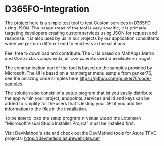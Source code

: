 # D365FO-Integration

The project here is a simple test tool to test Custom services in D365FO using JSON. The usage areas of the tool is very specific, it is primarly targeting developers creating custom services using JSON for request and response. It is also used by us in our projects by our application consultants when we perform different end to end tests in the solutions.

Feel free to download and contribute. The UI is based on MahApps.Metro and ControlzEx components, all components used is available via nuget.

The communication part of the tool is based on the samples provided by Microsoft. The UI is based on a hamburger menu sample from punker76, see the amazing code samples here https://github.com/punker76/code-samples.

The solution also consist of a setup program that let you easily distribute the app within your project, endpoints, services and id and keys can be added to simplify for the users that's testing your API if you add the information to the files in the installation.

To be able to load the setup program in Visual Studio the Extension "Microsoft Visual Studio Installer Project" must be installed first.

Visit DevMethod's site and check out the DevMethod tools for Azure TFVC projects: https://devmethod.azurewebsites.net
